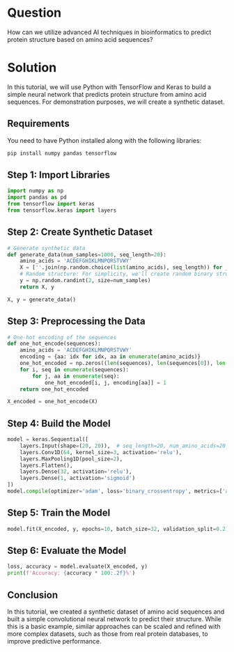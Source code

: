 # Question

How can we utilize advanced AI techniques in bioinformatics to predict protein structure based on amino acid sequences?

# Solution

In this tutorial, we will use Python with TensorFlow and Keras to build a simple neural network that predicts protein structure from amino acid sequences. For demonstration purposes, we will create a synthetic dataset.

## Requirements

You need to have Python installed along with the following libraries:

```bash
pip install numpy pandas tensorflow
```

## Step 1: Import Libraries

```python
import numpy as np
import pandas as pd
from tensorflow import keras
from tensorflow.keras import layers
```

## Step 2: Create Synthetic Dataset

```python
# Generate synthetic data
def generate_data(num_samples=1000, seq_length=20):
    amino_acids = 'ACDEFGHIKLMNPQRSTVWY'
    X = [''.join(np.random.choice(list(amino_acids), seq_length)) for _ in range(num_samples)]
    # Random structure: For simplicity, we'll create random binary structures (0 or 1)
    y = np.random.randint(2, size=num_samples)
    return X, y

X, y = generate_data()
```

## Step 3: Preprocessing the Data

```python
# One-hot encoding of the sequences
def one_hot_encode(sequences):
    amino_acids = 'ACDEFGHIKLMNPQRSTVWY'
    encoding = {aa: idx for idx, aa in enumerate(amino_acids)}
    one_hot_encoded = np.zeros((len(sequences), len(sequences[0]), len(amino_acids)))
    for i, seq in enumerate(sequences):
        for j, aa in enumerate(seq):
            one_hot_encoded[i, j, encoding[aa]] = 1
    return one_hot_encoded

X_encoded = one_hot_encode(X)
```

## Step 4: Build the Model

```python
model = keras.Sequential([
    layers.Input(shape=(20, 20)),  # seq_length=20, num_amino_acids=20
    layers.Conv1D(64, kernel_size=3, activation='relu'),
    layers.MaxPooling1D(pool_size=2),
    layers.Flatten(),
    layers.Dense(32, activation='relu'),
    layers.Dense(1, activation='sigmoid')
])
model.compile(optimizer='adam', loss='binary_crossentropy', metrics=['accuracy'])
```

## Step 5: Train the Model

```python
model.fit(X_encoded, y, epochs=10, batch_size=32, validation_split=0.2)
```

## Step 6: Evaluate the Model

```python
loss, accuracy = model.evaluate(X_encoded, y)
print(f'Accuracy: {accuracy * 100:.2f}%')
```

## Conclusion

In this tutorial, we created a synthetic dataset of amino acid sequences and built a simple convolutional neural network to predict their structure. While this is a basic example, similar approaches can be scaled and refined with more complex datasets, such as those from real protein databases, to improve predictive performance.